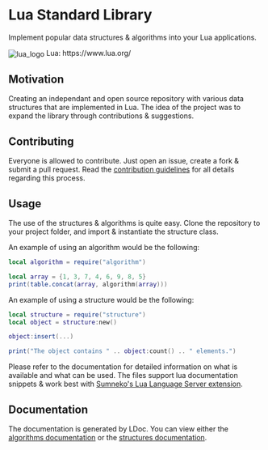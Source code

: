 # Lua Standard Library

Implement popular data structures & algorithms into your Lua applications.

<p>
  <img src="https://www.andreas-rozek.de/Lua/Lua-Logo_32x32.png" alt="lua_logo"/ align=center>  Lua: https://www.lua.org/
</p>

## Motivation

Creating an independant and open source repository with various data structures that are implemented in Lua. The idea of the project was to expand the library through contributions & suggestions.

## Contributing

Everyone is allowed to contribute. Just open an issue, create a fork & submit a pull request. Read the [contribution guidelines](./CONTRIBUTING.md) for all details regarding this process.

## Usage

The use of the structures & algorithms is quite easy. Clone the repository to your project folder, and import & instantiate the structure class.

An example of using an algorithm would be the following:

```lua
local algorithm = require("algorithm")

local array = {1, 3, 7, 4, 6, 9, 8, 5}
print(table.concat(array, algorithm(array)))
```

An example of using a structure would be the following:

```lua
local structure = require("structure")
local object = structure:new()

object:insert(...)

print("The object contains " .. object:count() .. " elements.")
```

Please refer to the documentation for detailed information on what is available and what can be used. The files support lua documentation snippets & work best with [Sumneko's Lua Language Server extension](https://github.com/sumneko/lua-language-server).

## Documentation

The documentation is generated by LDoc. You can view either the [algorithms documentation](./site/docs/algorithms) or the [structures documentation](./site/docs/structures).